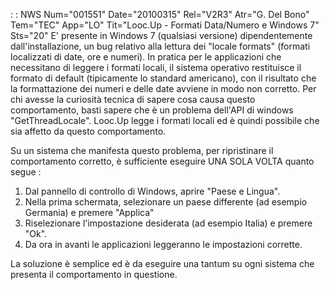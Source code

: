  :  : NWS Num="001551" Date="20100315" Rel="V2R3" Atr="G. Del Bono" Tem="TEC" App="LO" Tit="Looc.Up - Formati Data/Numero e Windows 7" Sts="20"
E' presente in Windows 7 (qualsiasi versione) dipendentemente dall'installazione, un bug relativo alla lettura dei "locale formats" (formati localizzati di date, ore e numeri).
In pratica per le applicazioni che necessitano di leggere i formati locali, il sistema operativo restituisce il formato di default (tipicamente lo standard americano), con il risultato che la formattazione dei numeri e delle date avviene in modo non corretto.
Per chi avesse la curiosità tecnica di sapere cosa causa questo comportamento, basti sapere che è un problema dell'API di windows "GetThreadLocale".
Looc.Up legge i formati locali ed è quindi possibile che sia affetto da questo comportamento.

Su un sistema che manifesta questo problema, per ripristinare il comportamento corretto, è sufficiente eseguire UNA SOLA VOLTA quanto segue : 
1) Dal pannello di controllo di Windows, aprire "Paese e Lingua".
2) Nella prima schermata, selezionare un paese differente (ad esempio Germania) e premere "Applica"
3) Riselezionare l'impostazione desiderata (ad esempio Italia) e premere "Ok".
4) Da ora in avanti le applicazioni leggeranno le impostazioni corrette.

La soluzione è semplice ed è da eseguire una tantum su ogni sistema che presenta il comportamento in questione.
